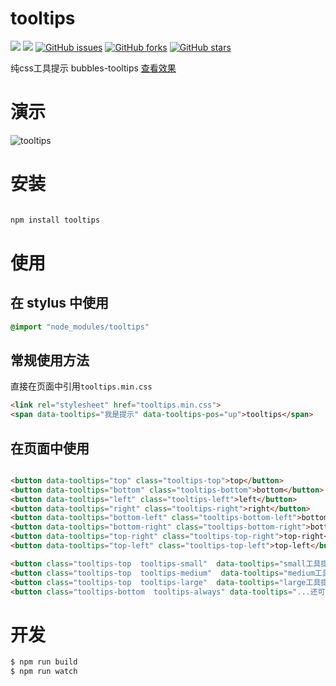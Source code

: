 # tooltips

[![](https://jaywcjlove.github.io/sb/ico/stylus.svg)](http://stylus-lang.com/) ![](http://jaywcjlove.github.io/sb/license/mit.svg) [![GitHub issues](https://img.shields.io/github/issues/xurui3762791/tooltips.svg)](https://github.com/xurui3762791/tooltips/issues) [![GitHub forks](https://img.shields.io/github/forks/xurui3762791/tooltips.svg)](https://github.com/xurui3762791/tooltips/network) [![GitHub stars](https://img.shields.io/github/stars/xurui3762791/tooltips.svg)](https://github.com/xurui3762791/tooltips/stargazers)

纯css工具提示  bubbles-tooltips [查看效果](http://xurui3762791.github.io/tooltips/)


# 演示
![tooltips](https://raw.githubusercontent.com/xurui3762791/tooltips/gh-pages/img/demo.gif)


# 安装

```html

npm install tooltips

```

# 使用

## 在 stylus 中使用

```css
@import "node_modules/tooltips"
```




## 常规使用方法

直接在页面中引用`tooltips.min.css`

```html
<link rel="stylesheet" href="tooltips.min.css">
<span data-tooltips="我是提示" data-tooltips-pos="up">tooltips</span>
```

## 在页面中使用

```html

<button data-tooltips="top" class="tooltips-top">top</button>
<button data-tooltips="bottom" class="tooltips-bottom">bottom</button>
<button data-tooltips="left" class="tooltips-left">left</button>
<button data-tooltips="right" class="tooltips-right">right</button>
<button data-tooltips="bottom-left" class="tooltips-bottom-left">bottom-left</button>
<button data-tooltips="bottom-right" class="tooltips-bottom-right">bottom-right</button>
<button data-tooltips="top-right" class="tooltips-top-right">top-right</button>
<button data-tooltips="top-left" class="tooltips-top-left">top-left</button>

<button class="tooltips-top  tooltips-small"  data-tooltips="small工具提示">Small</button>  
<button class="tooltips-top  tooltips-medium"  data-tooltips="medium工具提示!!!!!!!">Medium</button>
<button class="tooltips-top  tooltips-large"  data-tooltips="large工具提示!!!!!!!">Large</button>   
<button class="tooltips-bottom  tooltips-always" data-tooltips="...还可以这样提示">还可以这样提示</button> 


```

# 开发 

```bash
$ npm run build
$ npm run watch
```

